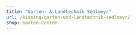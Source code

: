 ```yaml
---
title: "Garten- & Landtechnik Sedlmeyr"
url: /kissing/garten-und-landtechnik-sedlmeyr/
shop: Garten-Center
---
```

